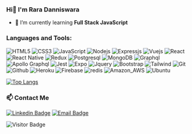 ### Hi👋 I'm Rara Danniswara

- 🌱 I’m currently learning <b>Full Stack JavaScript</b>

### Languages and Tools:
![HTML5](https://img.shields.io/badge/-HTML5-black?style=flat&logo=HTML5)
![CSS3](https://img.shields.io/badge/-CSS3-black?style=flat&logo=CSS3)
![JavaScript](https://img.shields.io/badge/-JavaScript-black?style=flat&logo=javascript)
![Nodejs](https://img.shields.io/badge/-Nodejs-black?style=flat&logo=Node.js)
![Expressjs](https://img.shields.io/badge/-Express-black?style=flat&logo=Express)
![Vuejs](https://img.shields.io/badge/-Vuejs-black?style=flat&logo=Vue.js)
![React](https://img.shields.io/badge/-React-black?style=flat&logo=React)
![React Native](https://img.shields.io/badge/-React%20Native-black?style=flat&logo=React)
![Redux](https://img.shields.io/badge/-Redux-black?style=flat&logo=Redux&logoColor=593D88)
![Postgresql](https://img.shields.io/badge/-Postgresql-black?style=flat&logo=Postgresql)
![MongoDB](https://img.shields.io/badge/-MongoDB-black?style=flat&logo=MongoDB)
![Graphql](https://img.shields.io/badge/-Graphql-black?style=flat&logo=Graphql)
![Apollo Graphql](https://img.shields.io/badge/-Apollo%20GraphQL-black?style=flat&logo=apollo-graphql)
![Jest](https://img.shields.io/badge/-Jest-black?style=flat&logo=Jest&logoColor=red)
![Expo](https://img.shields.io/badge/-Expo-black?style=flat&logo=Expo)
![Jquery](https://img.shields.io/badge/-Jquery-black?style=flat&logo=Jquery)
![Bootstrap](https://img.shields.io/badge/-Bootstrap-black?style=flat&logo=Bootstrap)
![Tailwind](https://img.shields.io/badge/-Tailwind-black?style=flat&logo=tailwind-css)
![Git](https://img.shields.io/badge/-Git-black?style=flat&logo=Git)
![Github](https://img.shields.io/badge/-Github-black?style=flat&logo=Github)
![Heroku](https://img.shields.io/badge/-Heroku-black?style=flat&logo=Heroku)
![Firebase](https://img.shields.io/badge/-Firebase-black?style=flat&logo=Firebase)
![redis](https://img.shields.io/badge/-redis-black?style=flat&logo=redis)
![Amazon_AWS](https://img.shields.io/badge/-Amazon_AWS-black?style=flat&logo=Amazon-aws&logoColor=yellow)
![Ubuntu](https://img.shields.io/badge/Ubuntu-black?style=flat&logo=ubuntu&logoColor=red)

[![Top Langs](https://github-readme-stats.vercel.app/api/top-langs/?username=LiliAmber&layout=compact)](https://github.com/anuraghazra/github-readme-stats)


### 📫 Contact Me
[![Linkedin Badge](https://img.shields.io/badge/-raraDanniswara-blue?style=flat-square&logo=Linkedin&logoColor=white&link=https:https://www.linkedin.com/in/rara-danniswara/)](https:https://www.linkedin.com/in/rara-danniswara/)
[![Email Badge](https://img.shields.io/badge/-dmraraa@gmail.com-red?style=flat-square&logo=Gmail&logoColor=white&link=mailto:dmraraa@gmail.com)](mailto:dmraraa@gmail.com)

![Visitor Badge](https://visitor-badge.glitch.me/badge?page_id=rara.visitor-badge)
